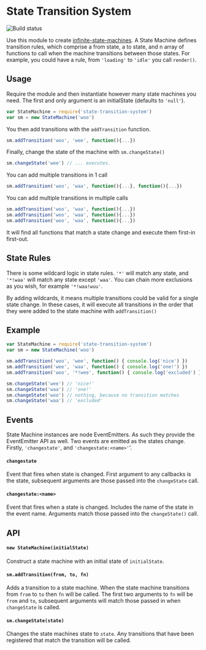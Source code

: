State Transition System
=======================

![Build status](https://api.travis-ci.org/Bockit/state-transition-system.svg?branch=master)

Use this module to create [infinite-state-machines](http://en.wikipedia.org/wiki/State_transition_system). A State Machine defines transition rules, which comprise a from state, a to state, and n array of functions to call when the machine transitions between those states. For example, you could have a rule, from `'loading'` to `'idle'` you call `render()`.


Usage
-----

Require the module and then instantiate however many state machines you need. The first and only argument is an initialState (defaults to `'null'`).

```javascript
var StateMachine = require('state-transition-system')
var sm = new StateMachine('woo')
```

You then add transitions with the `addTransition` function.

```javascript
sm.addTransition('woo', 'wee', function(){...})
```

Finally, change the state of the machine with `sm.changeState()`

```javascript
sm.changeState('wee') // ... executes.
```

You can add multiple transitions in 1 call

```javascript
sm.addTransition('woo', 'waa', function(){...}, function(){...})
```

You can add multiple transitions in multiple calls

```javascript
sm.addTransition('woo', 'waa', function(){...})
sm.addTransition('woo', 'waa', function(){...})
sm.addTransition('woo', 'waa', function(){...})
```

It will find all functions that match a state change and execute them first-in first-out.


State Rules
-----------

There is some wildcard logic in state rules. `'*'` will match any state, and `'*!waa'` will match any state except `'waa'`. You can chain more exclusions as you wish, for example `'*!waa!wuu'`.

By adding wildcards, it means multiple transitions could be valid for a single state change. In these cases, it will execute all transitions in the order that they were added to the state machine with `addTransition()`


Example
-------

```javascript
var StateMachine = require('state-transition-system')
var sm = new StateMachine('woo')

sm.addTransition('woo', 'wee', function() { console.log('nice') })
sm.addTransition('wee', 'waa', function() { console.log('one!') })
sm.addTransition('woo', '*!wee', function() { console.log('excluded') })

sm.changeState('wee') // 'nice!'
sm.changeState('waa') // 'one!'
sm.changeState('woo') // nothing, because no transition matches
sm.changeState('waa') // 'excluded'
```

Events
------

State Machine instances are node EventEmitters. As such they provide the EventEmitter API as well. Two events are emitted as the states change. Firstly, `'changestate'`, and `'changestate:<name>'`'.

#### `changestate` ####

Event that fires when state is changed. First argument to any callbacks is the state, subsequent arguments are those passed into the `changeState` call.


#### `changestate:<name>` ####

Event that fires when a state is changed. Includes the name of the state in the event name. Arguments match those passed into the `changeState()` call.

API
---

#### `new StateMachine(initialState)` ####

Construct a state machine with an initial state of `initialState`.


#### `sm.addTransition(from, to, fn)` ####

Adds a transition to a state machine. When the state machine transitions from `from` to `to` then `fn` will be called. The first two arguments to `fn` will be `from` and `to`, subsequent arguments will match those passed in when `changeState` is called.


#### `sm.changeState(state)` ####

Changes the state machines state to `state`. Any transitions that have been registered that match the transition will be called.
